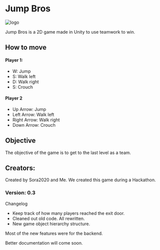 # Jump Bros 
![logo](https://i.ibb.co/tZ2tMw5/Mainscreen-Picture.png)

Jump Bros is a 2D game made in Unity to use teamwork to win. 

## How to move

#### Player 1: 
- W: Jump
- S: Walk left 
- D: Walk right 
- S: Crouch 
#### Player 2 
- Up Arrow: Jump
- Left Arrow: Walk left
- Right Arrow: Walk right 
- Down Arrow: Crouch

## Objective

The objective of the game is to get to the last level as a team. 

## Creators:
Created by Sora2020 and Me. 
We created this game during a Hackathon. 


### Version: 0.3
Changelog
- Keep track of how many players reached the exit door.
- Cleaned out old code. All rewritten.
- New game object hierarchy structure.

Most of the new features were for the backend.

Better documentation will come soon.